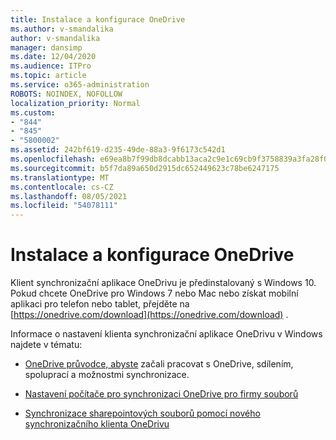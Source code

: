 ```yaml
---
title: Instalace a konfigurace OneDrive
ms.author: v-smandalika
author: v-smandalika
manager: dansimp
ms.date: 12/04/2020
ms.audience: ITPro
ms.topic: article
ms.service: o365-administration
ROBOTS: NOINDEX, NOFOLLOW
localization_priority: Normal
ms.custom:
- "844"
- "845"
- "5800002"
ms.assetid: 242bf619-d235-49de-88a3-9f6173c542d1
ms.openlocfilehash: e69ea8b7f99db8dcabb13aca2c9e1c69cb9f3758839a3fa28f0b0b9a5b6a534c
ms.sourcegitcommit: b5f7da89a650d2915dc652449623c78be6247175
ms.translationtype: MT
ms.contentlocale: cs-CZ
ms.lasthandoff: 08/05/2021
ms.locfileid: "54078111"
---
```

# <a name="install-and-configure-onedrive"></a>Instalace a konfigurace OneDrive

Klient synchronizační aplikace OneDrivu je předinstalovaný s Windows 10. Pokud chcete OneDrive pro Windows 7 nebo Mac nebo získat mobilní aplikaci pro telefon nebo tablet, přejděte na [https://onedrive.com/download](https://onedrive.com/download) .
  
Informace o nastavení klienta synchronizační aplikace OneDrivu v Windows najdete v tématu:
  
- [OneDrive průvodce, abyste](https://admin.microsoft.com/adminportal/home#/modernonboarding/onedrivequickstartguide) začali pracovat s OneDrive, sdílením, spoluprací a možnostmi synchronizace.

- [Nastavení počítače pro synchronizaci OneDrive pro firmy souborů](https://go.microsoft.com/fwlink/?linkid=533375)

- [Synchronizace sharepointových souborů pomocí nového synchronizačního klienta OneDrivu](https://go.microsoft.com/fwlink/?linkid=871666)
